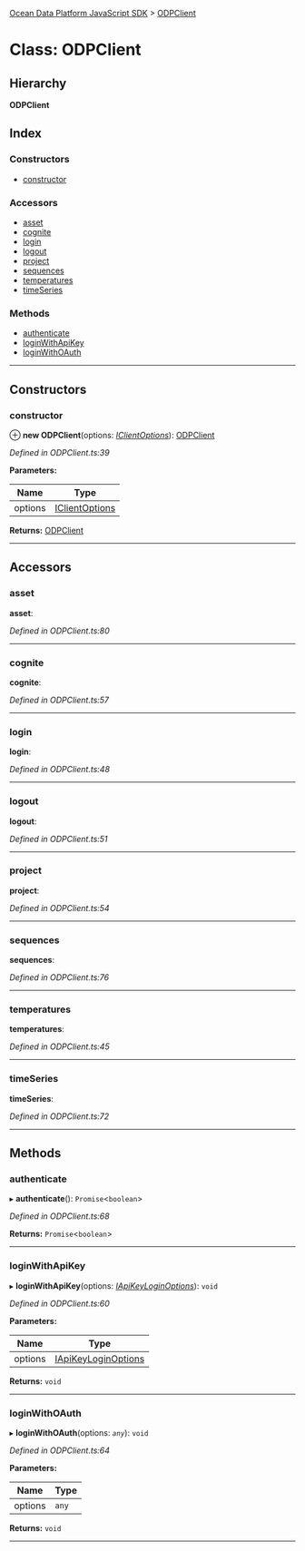 [Ocean Data Platform JavaScript SDK](../README.md) > [ODPClient](../classes/odpclient.md)

# Class: ODPClient

## Hierarchy

**ODPClient**

## Index

### Constructors

* [constructor](odpclient.md#constructor)

### Accessors

* [asset](odpclient.md#asset)
* [cognite](odpclient.md#cognite)
* [login](odpclient.md#login)
* [logout](odpclient.md#logout)
* [project](odpclient.md#project)
* [sequences](odpclient.md#sequences)
* [temperatures](odpclient.md#temperatures)
* [timeSeries](odpclient.md#timeseries)

### Methods

* [authenticate](odpclient.md#authenticate)
* [loginWithApiKey](odpclient.md#loginwithapikey)
* [loginWithOAuth](odpclient.md#loginwithoauth)

---

## Constructors

<a id="constructor"></a>

###  constructor

⊕ **new ODPClient**(options: *[IClientOptions](../interfaces/iclientoptions.md)*): [ODPClient](odpclient.md)

*Defined in ODPClient.ts:39*

**Parameters:**

| Name | Type |
| ------ | ------ |
| options | [IClientOptions](../interfaces/iclientoptions.md) |

**Returns:** [ODPClient](odpclient.md)

___

## Accessors

<a id="asset"></a>

###  asset

**asset**: 

*Defined in ODPClient.ts:80*

___
<a id="cognite"></a>

###  cognite

**cognite**: 

*Defined in ODPClient.ts:57*

___
<a id="login"></a>

###  login

**login**: 

*Defined in ODPClient.ts:48*

___
<a id="logout"></a>

###  logout

**logout**: 

*Defined in ODPClient.ts:51*

___
<a id="project"></a>

###  project

**project**: 

*Defined in ODPClient.ts:54*

___
<a id="sequences"></a>

###  sequences

**sequences**: 

*Defined in ODPClient.ts:76*

___
<a id="temperatures"></a>

###  temperatures

**temperatures**: 

*Defined in ODPClient.ts:45*

___
<a id="timeseries"></a>

###  timeSeries

**timeSeries**: 

*Defined in ODPClient.ts:72*

___

## Methods

<a id="authenticate"></a>

###  authenticate

▸ **authenticate**(): `Promise`<`boolean`>

*Defined in ODPClient.ts:68*

**Returns:** `Promise`<`boolean`>

___
<a id="loginwithapikey"></a>

###  loginWithApiKey

▸ **loginWithApiKey**(options: *[IApiKeyLoginOptions](../interfaces/iapikeyloginoptions.md)*): `void`

*Defined in ODPClient.ts:60*

**Parameters:**

| Name | Type |
| ------ | ------ |
| options | [IApiKeyLoginOptions](../interfaces/iapikeyloginoptions.md) |

**Returns:** `void`

___
<a id="loginwithoauth"></a>

###  loginWithOAuth

▸ **loginWithOAuth**(options: *`any`*): `void`

*Defined in ODPClient.ts:64*

**Parameters:**

| Name | Type |
| ------ | ------ |
| options | `any` |

**Returns:** `void`

___

